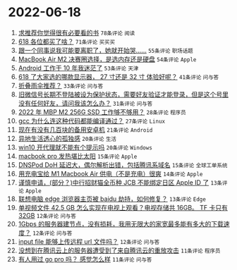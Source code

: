 # 2022-06-18

1. [求推荐你觉得很有必要看的书](https://www.v2ex.com/t/860479) `78条评论` `阅读`
1. [618 各位都买了啥？](https://www.v2ex.com/t/860489) `71条评论` `买买买`
1. [跟一个同事说我可能要离职了，她就开始哭……](https://www.v2ex.com/t/860441) `55条评论` `职场话题`
1. [MacBook Air M2 决赛圈选择，是选内存还是硬盘](https://www.v2ex.com/t/860465) `54条评论` `Apple`
1. [Android 工作干 10 年我迷茫了](https://www.v2ex.com/t/860443) `53条评论` `天津`
1. [618 了大家选的哪款显示器， 27 寸还是 32 寸 体验好呢？](https://www.v2ex.com/t/860442) `41条评论` `问与答`
1. [折叠雨伞推荐？](https://www.v2ex.com/t/860440) `33条评论` `问与答`
1. [旧微信号长期不登陆被设为保护状态，需要好友验证才能登录，但是这个号里没有任何好友，请问我该怎么办？](https://www.v2ex.com/t/860447) `31条评论` `问与答`
1. [2022 年 MBP M2 256G SSD 工作够不够用？](https://www.v2ex.com/t/860528) `28条评论` `程序员`
1. [gcc 为什么连这种代码都能编译通过？](https://www.v2ex.com/t/860466) `27条评论` `Linux`
1. [现在有没有几百块的备用安卓机](https://www.v2ex.com/t/860566) `21条评论` `Android`
1. [异地生活透心的孤独感](https://www.v2ex.com/t/860555) `20条评论` `生活`
1. [win10 开代理就不能有个提示吗](https://www.v2ex.com/t/860487) `20条评论` `Windows`
1. [macbook pro 发热堪比太阳](https://www.v2ex.com/t/860599) `15条评论` `Apple`
1. [DNSPod DoH 延迟大，偶尔解析出错，包括腾讯系域名](https://www.v2ex.com/t/860576) `15条评论` `全球工单系统`
1. [用充电宝给 M1 Macbook Air 供电（不是充电）很爽](https://www.v2ex.com/t/860491) `14条评论` `Apple`
1. [谨慎申请，(部分？)中行招财猫全币种 JCB 不能绑定日区 Apple ID 了](https://www.v2ex.com/t/860506) `13条评论` `Apple`
1. [联想电脑 edge 浏览器主页被 baidu 劫持，如何修复？](https://www.v2ex.com/t/860470) `13条评论` `Edge`
1. [单视频文件 42.5 GB 怎么实现在电视上观看？电视存储共 16GB。 TF 卡只有 32GB](https://www.v2ex.com/t/860557) `12条评论` `问与答`
1. [1Gbps 的服务器建节点，没有损耗，我用无限大的家宽最多能有多大的下载速度？](https://www.v2ex.com/t/860493) `12条评论` `问与答`
1. [input file 能够上传远程 url 文件吗？](https://www.v2ex.com/t/860456) `12条评论` `问与答`
1. [没想到在腾讯云上的服务器遭受到了来自腾讯云的重放攻击](https://www.v2ex.com/t/860476) `11条评论` `程序员`
1. [有人用过 go pro 吗？ 感觉怎么样](https://www.v2ex.com/t/860462) `11条评论` `问与答`
